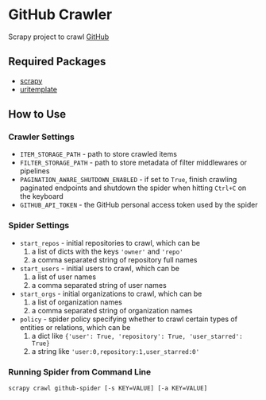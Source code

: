 GitHub Crawler
=========

Scrapy project to crawl [GitHub](https://github.com)

## Required Packages
 *  [scrapy](http://scrapy.org)
 *  [uritemplate](https://pypi.python.org/pypi/uritemplate)

## How to Use

### Crawler Settings
 *  `ITEM_STORAGE_PATH` - path to store crawled items
 *  `FILTER_STORAGE_PATH` - path to store metadata of filter middlewares or pipelines
 *  `PAGINATION_AWARE_SHUTDOWN_ENABLED` - if set to `True`, finish crawling paginated endpoints and shutdown the spider when hitting `Ctrl+C` on the keyboard
 *  `GITHUB_API_TOKEN` - the GitHub personal access token used by the spider

### Spider Settings
 *  `start_repos` - initial repositories to crawl, which can be
    1.  a list of dicts with the keys `'owner'` and `'repo'`
    2.  a comma separated string of repository full names
 *  `start_users` - initial users to crawl, which can be
    1.  a list of user names
    2.  a comma separated string of user names
 *  `start_orgs` - initial organizations to crawl, which can be
    1.  a list of organization names
    2.  a comma separated string of organization names
 *  `policy` - spider policy specifying whether to crawl certain types of entities or relations, which can be
    1.  a dict like `{'user': True, 'repository': True, 'user_starred': True}`
    2.  a string like `'user:0,repository:1,user_starred:0'`

### Running Spider from Command Line
```
scrapy crawl github-spider [-s KEY=VALUE] [-a KEY=VALUE]
```
